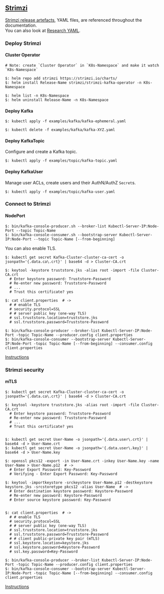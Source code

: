 ## [Strimzi](https://strimzi.io/)

[Strimzi release artefacts](https://github.com/strimzi/strimzi-kafka-operator/releases), YAML files, are referenced throughout the documentation.  
You can also look at [Research YAML](Research/YAML).  

### Deploy Strimzi

#### Cluster Operator

```
# Note: create `Cluster Operator` in `K8s-Namespace` and make it watch `K8s-Namespace`

$: helm repo add strimzi https://strimzi.io/charts/
$: helm install Release-Name strimzi/strimzi-kafka-operator -n K8s-Namespace  

$: helm list -n K8s-Namespace
$: helm uninstall Release-Name -n K8s-Namespace
```

#### Deploy Kafka

```
$: kubectl apply -f examples/kafka/kafka-ephemeral.yaml

$: kubectl delete -f examples/kafka/kafka-XYZ.yaml
```

#### Deploy KafkaTopic

Configure and create a Kafka topic.  

```
$: kubectl apply -f examples/topic/kafka-topic.yaml
```

#### Deploy KafkaUser

Manage user ACLs, create users and their AuthN/AuthZ `Secret`s.  

```
$: kubectl apply -f examples/topic/kafka-user.yaml
```

### Connect to Strimzi

#### NodePort

```
$: bin/kafka-console-producer.sh --broker-list Kubectl-Server-IP:Node-Port --topic Topic-Name
$: bin/kafka-console-consumer.sh --bootstrap-server Kubectl-Server-IP:Node-Port --topic Topic-Name [--from-beginning]
```

You can also enable TLS.  

```
$: kubectl get secret Kafka-Cluster-cluster-ca-cert -o jsonpath='{.data.ca\.crt}' | base64 -d > Cluster-CA.crt

$: keytool -keystore truststore.jks -alias root -import -file Cluster-CA.crt
  # Enter keystore password: Truststore-Password
  # Re-enter new password: Truststore-Password
  # ...
  # Trust this certificate? yes

$: cat client.properties  # ->
  # # enable TLS
  # security.protocol=SSL
  # # server public key (one-way TLS)
  # ssl.truststore.location=truststore.jks
  # ssl.truststore.password=Truststore-Password

$: bin/kafka-console-producer --broker-list Kubectl-Server-IP:Node-Port -topic Topic-Name --producer.config client.properties
$: bin/kafka-console-consumer --bootstrap-server Kubectl-Server-IP:Node-Port -topic Topic-Name [--from-beginning] --consumer.config client.properties
```

[Instructions](Blog/AccessingKafka2Nodeports)

### Strimzi security

#### mTLS

```
$: kubectl get secret Kafka-Cluster-cluster-ca-cert -o jsonpath='{.data.ca\.crt}' | base64 -d > Cluster-CA.crt

$: keytool -keystore truststore.jks -alias root -import -file Cluster-CA.crt
  # Enter keystore password: Truststore-Password
  # Re-enter new password: Truststore-Password
  # ...
  # Trust this certificate? yes


$: kubectl get secret User-Name -o jsonpath='{.data.user\.crt}' | base64 -d > User-Name.crt
$: kubectl get secret User-Name -o jsonpath='{.data.user\.key}' | base64 -d > User-Name.key

$: openssl pkcs12 -export -in User-Name.crt -inkey User-Name.key -name User-Name > User-Name.p12  # ->
  # Enter Export Password: Key-Password
  # Verifying - Enter Export Password: Key-Password

$: keytool -importkeystore -srckeystore User-Name.p12 -destkeystore keystore.jks -srcstoretype pkcs12 -alias User-Name  # ->
  # Enter destination keystore password: Keystore-Password
  # Re-enter new password: Keystore-Password
  # Enter source keystore password: Key-Password


$: cat client.properties  # ->
  # # enable TLS
  # security.protocol=SSL
  # # server public key (one-way TLS)
  # ssl.truststore.location=truststore.jks
  # ssl.truststore.password=Truststore-Password
  # # client public-private key pair (mTLS)
  # ssl.keystore.location=keystore.jks
  # ssl.keystore.password=Keystore-Password
  # ssl.key.password=Key-Password

$: bin/kafka-console-producer --broker-list Kubectl-Server-IP:Node-Port -topic Topic-Name --producer.config client.properties
$: bin/kafka-console-consumer --bootstrap-server Kubectl-Server-IP:Node-Port -topic Topic-Name [--from-beginning] --consumer.config client.properties
```

[Instructions](Other/ClientmTLS)
